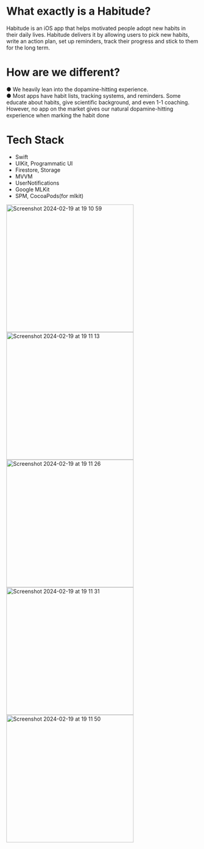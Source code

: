 # What exactly is a Habitude?
Habitude is an iOS app that helps motivated people adopt new habits in their daily lives. Habitude delivers it by allowing users to pick new habits, write an action plan, set up reminders, track their progress and stick to them for the long term.

# How are we different?
● We heavily lean into the dopamine-hitting experience. <br>
● Most apps have habit lists, tracking systems, and reminders. Some educate about habits, give scientific background, and even 1-1 coaching. However, no app on the market gives our natural dopamine-hitting experience when marking the habit done

# Tech Stack
- Swift
- UIKit, Programmatic UI
- Firestore, Storage
- MVVM
- UserNotifications
- Google MLKit
- SPM, CocoaPods(for mlkit)

<img width="334" alt="Screenshot 2024-02-19 at 19 10 59" src="https://github.com/atacansevim/Habitude/assets/47832394/77cbbc06-e39c-446c-9149-02d9e18f9647">
<img width="334" alt="Screenshot 2024-02-19 at 19 11 13" src="https://github.com/atacansevim/Habitude/assets/47832394/93f80d69-1c0c-4ea6-b1a8-84fa7683ff09">
<img width="334" alt="Screenshot 2024-02-19 at 19 11 26" src="https://github.com/atacansevim/Habitude/assets/47832394/18a397b1-313d-45a7-bfde-5339631cd1fa">
<img width="334" alt="Screenshot 2024-02-19 at 19 11 31" src="https://github.com/atacansevim/Habitude/assets/47832394/f859bfe9-3680-4eba-8584-27e7209d9731">
<img width="334" alt="Screenshot 2024-02-19 at 19 11 50" src="https://github.com/atacansevim/Habitude/assets/47832394/afee98d7-c564-4827-b058-e0c30bc86c8e">
